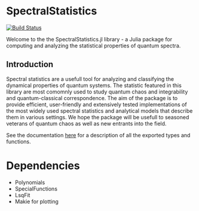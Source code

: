 # SpectralStatistics

[![Build Status](https://github.com/clozej/SpectralStatistics.jl/actions/workflows/CI.yml/badge.svg?branch=main)](https://github.com/clozej/SpectralStatistics.jl/actions/workflows/CI.yml?query=branch%3Amain)


Welcome to the the SpectralStatistics.jl library - a Julia package for computing and analyzing the statistical properties of quantum spectra.  

## Introduction
Spectral statistics are a usefull tool for analyzing and classifying the dynamical properties of quantum systems. The statistic featured in this library are most comomnly used to study quantum chaos and integrability and quantum-classical correspondence. The aim of the package is to provide efficient, user-friendly and extensively tested implementations of the most widely used spectral statistics and analytical models that describe them in various settings.
We hope the package will be usefull to seasoned veterans of quantum chaos as well as new entrants into the field.

See the documentation [here](https://clozej.github.io/SpectralStatistics.jl/dev/) for a description of all the exported types and functions.  


# Dependencies
- Polynomials
- SpecialFunctions
- LsqFit
- Makie for plotting 